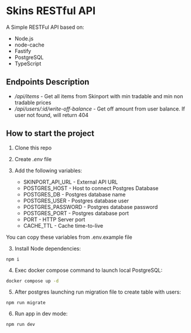 # Skins RESTful API

A Simple RESTFul API based on:

- Node.js
- node-cache
- Fastify
- PostgreSQL
- TypeScript

## Endpoints Description

- */api/items* - Get all items from Skinport with min tradable and min non tradable prices
- */api/users/:id/write-off-balance* - Get off amount from user balance. If user not found, will return 404 

## How to start the project

1. Clone this repo
2. Create *.env* file
3. Add the following variables:

    - SKINPORT_API_URL - External API URL
    - POSTGRES_HOST - Host to connect Postgres Database
    - POSTGRES_DB - Postgres database name
    - POSTGRES_USER - Postgres database user
    - POSTGRES_PASSWORD - Postgres database password
    - POSTGRES_PORT - Postgres database port
    - PORT - HTTP Server port
    - CACHE_TTL - Cache time-to-live

You can copy these variables from .env.example file

3. Install Node dependencies:

```
npm i
```

4. Exec docker compose command to launch local PostgreSQL:

```sh
docker compose up -d
```

5. After postgres launching run migration file to create table with users:

```
npm run migrate
```

6. Run app in dev mode:

```
npm run dev
```